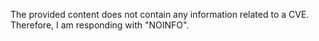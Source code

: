 The provided content does not contain any information related to a CVE. Therefore, I am responding with "NOINFO".